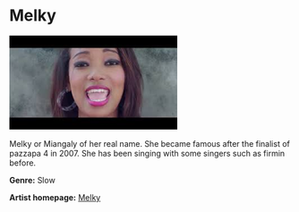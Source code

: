 # Melky


![Picture of melky](melky.jpg)


Melky or Miangaly of her real name. She became famous after the finalist of pazzapa 4 in 2007. She has been singing with some singers such as firmin before.

**Genre:** Slow


**Artist homepage:** [Melky](https://web.facebook.com/pg/MelkyInyIanaoIny/posts/?ref=page_internal)
